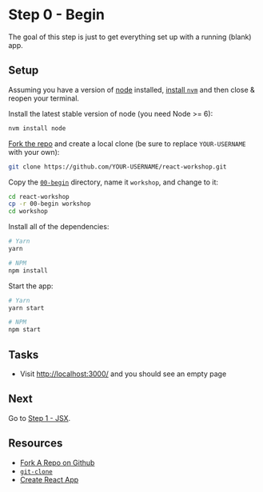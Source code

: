 # Step 0 - Begin

The goal of this step is just to get everything set up with a running (blank) app.

## Setup

Assuming you have a version of [node](https://nodejs.org/en/) installed, [install `nvm`](https://github.com/creationix/nvm#install-script) and then close & reopen your terminal.

Install the latest stable version of node (you need Node >= 6):

```sh
nvm install node
```

[Fork the repo](https://github.com/benmvp/react-workshop/fork) and create a local clone (be sure to replace `YOUR-USERNAME` with your own):

```sh
git clone https://github.com/YOUR-USERNAME/react-workshop.git
```

Copy the [`00-begin`](./) directory, name it `workshop`, and change to it:

```sh
cd react-workshop
cp -r 00-begin workshop
cd workshop
```

Install all of the dependencies:

```sh
# Yarn
yarn

# NPM
npm install
```

Start the app:

```sh
# Yarn
yarn start

# NPM
npm start
```

## Tasks

- Visit [http://localhost:3000/](http://localhost:3000/) and you should see an empty page

## Next

Go to [Step 1 - JSX](../01-jsx/).

## Resources

- [Fork A Repo on Github](https://help.github.com/articles/fork-a-repo/)
- [`git-clone`](https://git-scm.com/docs/git-clone)
- [Create React App](https://github.com/facebookincubator/create-react-app)
